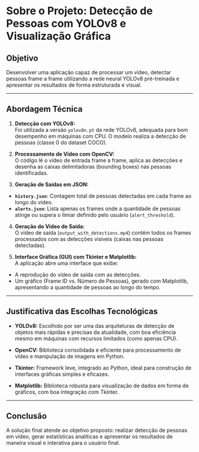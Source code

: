 # Sobre o Projeto: Detecção de Pessoas com YOLOv8 e Visualização Gráfica

## Objetivo

Desenvolver uma aplicação capaz de processar um vídeo, detectar pessoas frame a frame utilizando a rede neural YOLOv8 pré-treinada e apresentar os resultados de forma estruturada e visual.

---

## Abordagem Técnica

1. **Detecção com YOLOv8:**  
Foi utilizada a versão `yolov8n.pt` da rede YOLOv8, adequada para bom desempenho em máquinas com CPU. O modelo realiza a detecção de pessoas (classe 0 do dataset COCO).

2. **Processamento de Vídeo com OpenCV:**  
O código lê o vídeo de entrada frame a frame, aplica as detecções e desenha as caixas delimitadoras (bounding boxes) nas pessoas identificadas.

3. **Geração de Saídas em JSON:**  
- **`history.json`**: Contagem total de pessoas detectadas em cada frame ao longo do vídeo.  
- **`alerts.json`**: Lista apenas os frames onde a quantidade de pessoas atinge ou supera o limiar definido pelo usuário (`alert_threshold`).

4. **Geração do Vídeo de Saída:**  
O vídeo de saída (`output_with_detections.mp4`) contém todos os frames processados com as detecções visíveis (caixas nas pessoas detectadas).

5. **Interface Gráfica (GUI) com Tkinter e Matplotlib:**  
A aplicação abre uma interface que exibe:  
- A reprodução do vídeo de saída com as detecções.  
- Um gráfico (Frame ID vs. Número de Pessoas), gerado com Matplotlib, apresentando a quantidade de pessoas ao longo do tempo.

---

## Justificativa das Escolhas Tecnológicas

- **YOLOv8:** Escolhido por ser uma das arquiteturas de detecção de objetos mais rápidas e precisas da atualidade, com boa eficiência mesmo em máquinas com recursos limitados (como apenas CPU).

- **OpenCV:** Biblioteca consolidada e eficiente para processamento de vídeo e manipulação de imagens em Python.

- **Tkinter:** Framework leve, integrado ao Python, ideal para construção de interfaces gráficas simples e eficazes.

- **Matplotlib:** Biblioteca robusta para visualização de dados em forma de gráficos, com boa integração com Tkinter.

---

## Conclusão

A solução final atende ao objetivo proposto: realizar detecção de pessoas em vídeo, gerar estatísticas analíticas e apresentar os resultados de maneira visual e interativa para o usuário final.